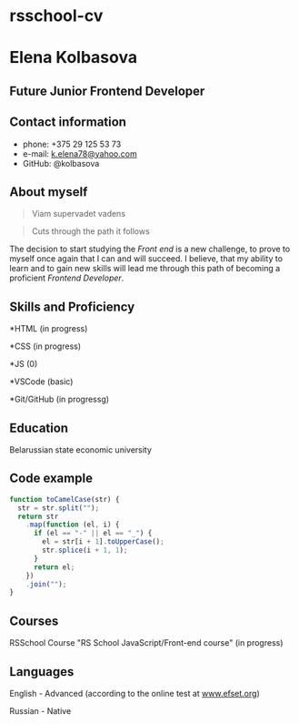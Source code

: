 # rsschool-cv

# **Elena Kolbasova**

## **Future Junior Frontend Developer**

## **Сontact information**

- phone: +375 29 125 53 73
- e-mail: <k.elena78@yahoo.com>
- GitHub: @kolbasova

## **About myself**

> Viam supervadet vadens

> Cuts through the path it follows

The decision to start studying the _Front end_ is a new challenge, to prove to myself once again that I can and will succeed.
I believe, that my ability to learn and to gain new skills will lead me through this path of becoming a proficient _Frontend Developer_.

## **Skills and Proficiency**

*HTML (in progress)

*CSS (in progress)

*JS (0)

*VSCode (basic)

*Git/GitHub (in progressg)

## **Education**

Belarussian state economic university

## **Code example**

```javascript
function toCamelCase(str) {
  str = str.split("");
  return str
    .map(function (el, i) {
      if (el == "-" || el == "_") {
        el = str[i + 1].toUpperCase();
        str.splice(i + 1, 1);
      }
      return el;
    })
    .join("");
}
```

## **Courses**

RSSchool Course "RS School JavaScript/Front-end course" (in progress)

## **Languages**

English - Advanced (according to the online test at www.efset.org)

Russian - Native

